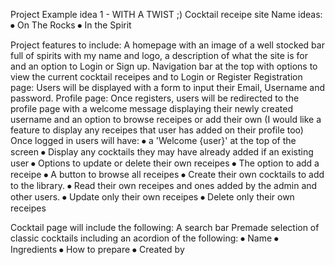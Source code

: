 Project Example idea 1 - WITH A TWIST ;)
Cocktail receipe site
Name ideas: 
⦁	On The Rocks
⦁	In the Spirit 

Project features to include:
A homepage with an image of a well stocked bar full of spirits with my name and logo, a description of what the site is for and an option to Login or Sign up.
Navigation bar at the top with options to view the current cocktail receipes and to Login or Register
Registration page:
Users will be displayed with a form to input their Email, Username and password.
Profile page:
Once registers, users will be redirected to the profile page with a welcome message displaying their newly created username and an option to browse receipes or add their own (I would like a feature to display any receipes that user has added on their profile too)
Once logged in users will have:
⦁	a 'Welcome {user}' at the top of the screen
⦁	Display any cocktails they may have already added if an existing user
⦁	Options to update or delete their own receipes
⦁	The option to add a receipe
⦁	A button to browse all receipes
⦁	Create their own cocktails to add to the library. 
⦁	Read their own receipes and ones added by the admin and other users.
⦁	Update only their own receipes
⦁	Delete only their own receipes

Cocktail page will include the following:
A search bar
Premade selection of classic cocktails including an acordion of the following:
⦁	Name
⦁	Ingredients
⦁	How to prepare
⦁	Created by


